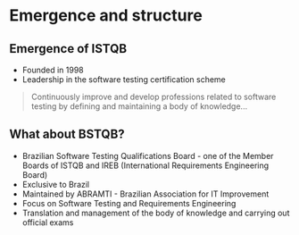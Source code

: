 # Emergence and structure
## Emergence of ISTQB

- Founded in 1998
- Leadership in the software testing certification scheme

>Continuously improve and develop professions related to software testing by defining and maintaining a body of knowledge...

## What about BSTQB?

- Brazilian Software Testing Qualifications Board - one of the Member Boards of ISTQB and IREB (International Requirements Engineering Board)
- Exclusive to Brazil
- Maintained by ABRAMTI - Brazilian Association for IT Improvement
- Focus on Software Testing and Requirements Engineering
- Translation and management of the body of knowledge and carrying out official exams

